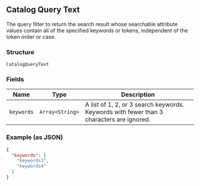 ## Catalog Query Text

The query filter to return the search result whose searchable attribute values contain all of the specified keywords or tokens, independent of the token order or case.

### Structure

`CatalogQueryText`

### Fields

| Name | Type | Description |
|  --- | --- | --- |
| `keywords` | `Array<String>` | A list of 1, 2, or 3 search keywords. Keywords with fewer than 3 characters are ignored. |

### Example (as JSON)

```json
{
  "keywords": [
    "keywords3",
    "keywords4"
  ]
}
```

